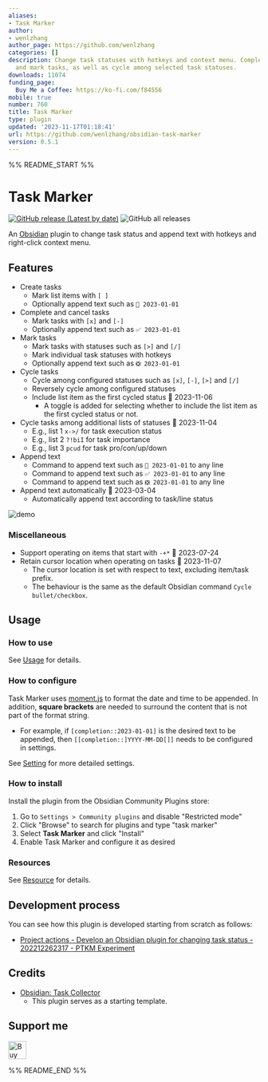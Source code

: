 ```yaml
---
aliases:
- Task Marker
author:
- wenlzhang
author_page: https://github.com/wenlzhang
categories: []
description: Change task statuses with hotkeys and context menu. Complete, cancel
  and mark tasks, as well as cycle among selected task statuses.
downloads: 11074
funding_page:
  Buy Me a Coffee: https://ko-fi.com/f84556
mobile: true
number: 760
title: Task Marker
type: plugin
updated: '2023-11-17T01:18:41'
url: https://github.com/wenlzhang/obsidian-task-marker
version: 0.5.1
---
```


%% README_START %%

# Task Marker

[![GitHub release (Latest by date)](https://img.shields.io/github/v/release/wenlzhang/obsidian-task-marker)](https://github.com/wenlzhang/obsidian-task-marker/releases) ![GitHub all releases](https://img.shields.io/github/downloads/wenlzhang/obsidian-task-marker/total?color=success)

An [Obsidian](https://obsidian.md/) plugin to change task status and append text with hotkeys and right-click context menu.

## Features

- Create tasks
    - Mark list items with `[ ]`
    - Optionally append text such as `📝 2023-01-01`
- Complete and cancel tasks
    - Mark tasks with `[x]` and `[-]`
    - Optionally append text such as `✅ 2023-01-01`
- Mark tasks
    - Mark tasks with statuses such as `[>]` and `[/]`
    - Mark individual task statuses with hotkeys
    - Optionally append text such as `❎ 2023-01-01`
- Cycle tasks
    - Cycle among configured statuses such as `[x]`, `[-]`, `[>]` and `[/]`
    - Reversely cycle among configured statuses
    - Include list item as the first cycled status 📝 2023-11-06
        - A toggle is added for selecting whether to include the list item as the first cycled status or not.
- Cycle tasks among additional lists of statuses 📝 2023-11-04
    - E.g., list 1 `x->/` for task execution status
    - E.g., list 2 `?!biI` for task importance
    - E.g., list 3 `pcud` for task pro/con/up/down
- Append text
    - Command to append text such as `📝 2023-01-01` to any line
    - Command to append text such as `✅ 2023-01-01` to any line
    - Command to append text such as `❎ 2023-01-01` to any line
- Append text automatically 📝 2023-03-04
    - Automatically append text according to task/line status

![demo](https://raw.githubusercontent.com/wenlzhang/obsidian-task-marker/HEAD//docs/attachment/demo.gif)

### Miscellaneous

- Support operating on items that start with `-+*` 📝 2023-07-24
- Retain cursor location when operating on tasks 📝 2023-11-07
    - The cursor location is set with respect to text, excluding item/task prefix.
    - The behaviour is the same as the default Obsidian command `Cycle bullet/checkbox`.

## Usage

### How to use

See [Usage](docs/Usage.md) for details.

### How to configure

Task Marker uses [moment.js](https://momentjs.com/docs/#/displaying/format/) to format the date and time to be appended. In addition, **square brackets** are needed to surround the content that is not part of the format string.

- For example, if `[completion::2023-01-01]` is the desired text to be appended, then `[[completion::]YYYY-MM-DD[]]` needs to be configured in settings.

See [Setting](docs/Setting.md) for more detailed settings.

### How to install

Install the plugin from the Obsidian Community Plugins store:

1. Go to `Settings > Community plugins` and disable "Restricted mode"
2. Click "Browse" to search for plugins and type "task marker"
3. Select **Task Marker** and click "Install"
4. Enable Task Marker and configure it as desired

<!-- The plugin has been submitted to the Obsidian **Community Plugins** for review but is not available in the community plugin store yet. For now, there are two methods to install this plugin:

- Manually download `main.js`, `manifest.json` and `styles.css` and put them inside `.obsidian/obsidian-task-marker` of your Obsidian vault.
- Alternatively, you can use [obsidian42-brat](https://github.com/TfTHacker/obsidian42-brat) to install and update the plugin. -->

### Resources

See [Resource](docs/Resource.md) for details.

## Development process

You can see how this plugin is developed starting from scratch as follows:

- [Project actions - Develop an Obsidian plugin for changing task status - 202212262317 - PTKM Experiment](https://exp.ptkm.net/220-Development/Project+action/Project+actions+-+Develop+an+Obsidian+plugin+for+changing+task+status+-+202212262317)

## Credits

- [Obsidian: Task Collector](https://github.com/ebullient/obsidian-task-collector)
    - This plugin serves as a starting template.

## Support me

<a href='https://ko-fi.com/C0C66C1TB' target='_blank'><img height='36' style='border:0px;height:36px;' src='https://storage.ko-fi.com/cdn/kofi1.png?v=3' border='0' alt='Buy Me a Coffee at ko-fi.com' /></a>


%% README_END %%